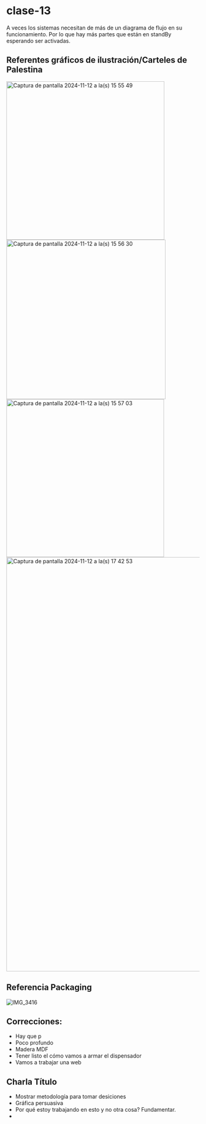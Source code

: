 # clase-13

A veces los sistemas necesitan de más de un diagrama de flujo en su funcionamiento. Por lo que hay más partes que están en standBy esperando ser activadas.

## Referentes gráficos de ilustración/Carteles de Palestina

<img width="412" alt="Captura de pantalla 2024-11-12 a la(s) 15 55 49" src="https://github.com/user-attachments/assets/71db26ea-7466-46f2-9805-2274773b4922">

<img width="415" alt="Captura de pantalla 2024-11-12 a la(s) 15 56 30" src="https://github.com/user-attachments/assets/07b13bfe-7927-4678-95c3-ac2147978f50">

<img width="411" alt="Captura de pantalla 2024-11-12 a la(s) 15 57 03" src="https://github.com/user-attachments/assets/1b38aa0c-2caf-4ff7-a8be-b98cd5eb4199">

<img width="1078" alt="Captura de pantalla 2024-11-12 a la(s) 17 42 53" src="https://github.com/user-attachments/assets/6171ccd4-410f-4041-b289-d5fec979f05a">

## Referencia Packaging

![IMG_3416](https://github.com/user-attachments/assets/ed9aeb0d-88a7-4bdf-8137-b5732e4340b3)

## Correcciones:
- Hay que p
- Poco profundo
- Madera MDF
- Tener listo el cómo vamos a armar el dispensador
- Vamos a trabajar una web

## Charla Título
- Mostrar metodología para tomar desiciones
- Gráfica persuasiva
- Por qué estoy trabajando en esto y no otra cosa? Fundamentar.
- 
